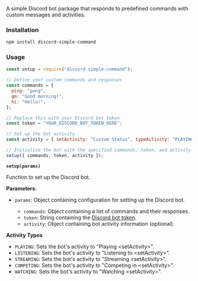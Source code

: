 A simple Discord bot package that responds to predefined commands with custom messages and activities.

### Installation

```bash
npm install discord-simple-command
```

### Usage

```javascript
const setup = require("discord-simple-command");

// Define your custom commands and responses
const commands = {
  ping: "pong",
  gm: "Good morning!",
  hi: "Hello!",
};

// Replace this with your Discord bot token
const token = "YOUR_DISCORD_BOT_TOKEN_HERE";

// Set up the bot activity
const activity = { setActivity: "Custom Status", typeActivity: "PLAYING" };

// Initialize the bot with the specified commands, token, and activity
setup({ commands, token, activity });
```

**`setup(params)`**

Function to set up the Discord bot.

**Parameters**:

- `params`: Object containing configuration for setting up the Discord bot.

  - `commands`: Object containing a list of commands and their responses.
  - `token`: String containing the [Discord bot token](./get-token.md).
  - `activity`: Object containing bot activity information (optional).

**Activity Types**

- `PLAYING`: Sets the bot's activity to "Playing \<setActivity>".
- `LISTENING`: Sets the bot's activity to "Listening to \<setActivity>".
- `STREAMING`: Sets the bot's activity to "Streaming \<setActivity>".
- `COMPETING`: Sets the bot's activity to "Competing in \<setActivity>".
- `WATCHING`: Sets the bot's activity to "Watching \<setActivity>".
